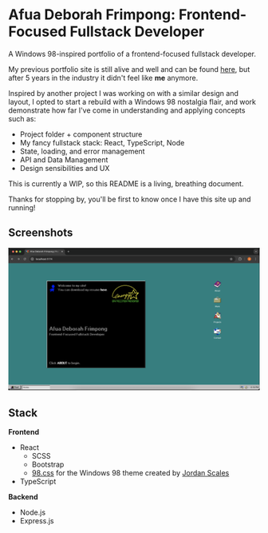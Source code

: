 # Afua Deborah Frimpong: Frontend-Focused Fullstack Developer
A Windows 98-inspired portfolio of a frontend-focused fullstack developer.

My previous portfolio site is still alive and well and can be found [here](https://afuadeborah.github.io/portfolio), but after 5 years in the industry it didn't feel like **me** anymore.

Inspired by another project I was working on with a similar design and layout, I opted to start a rebuild with a Windows 98 nostalgia flair, and work demonstrate how far I've come in understanding and applying concepts such as:

- Project folder + component structure
- My fancy fullstack stack: React, TypeScript, Node
- State, loading, and error management 
- API and Data Management
- Design sensibilities and UX


This is currently a WIP, so this README is a living, breathing document. 

Thanks for stopping by, you'll be first to know once I have this site up and running!

## Screenshots

![Home](./client/src/assets/images/dev-home-screenshot.png)


## Stack

**Frontend**
-   React
    -   SCSS
    -   Bootstrap
    -   [98.css](https://github.com/jdan/98.css) for the Windows 98 theme created by [Jordan Scales](https://jordanscales.com/)
-   TypeScript

**Backend**
- Node.js
- Express.js